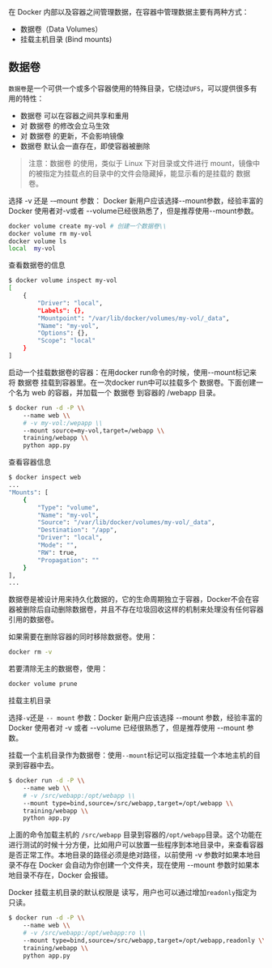 在 Docker 内部以及容器之间管理数据，在容器中管理数据主要有两种方式：

-   数据卷（Data Volumes）
-   挂载主机目录 (Bind mounts)

## **数据卷**

`数据卷`是一个可供一个或多个容器使用的特殊目录，它绕过`UFS`，可以提供很多有用的特性：

-   数据卷 可以在容器之间共享和重用
-   对 数据卷 的修改会立马生效
-   对 数据卷 的更新，不会影响镜像
-   数据卷 默认会一直存在，即使容器被删除

> 注意：数据卷 的使用，类似于 Linux 下对目录或文件进行 mount，镜像中的被指定为挂载点的目录中的文件会隐藏掉，能显示看的是挂载的 数据卷。

选择 -v 还是 -–mount 参数： Docker 新用户应该选择--mount参数，经验丰富的 Docker 使用者对-v或者 --volume已经很熟悉了，但是推荐使用--mount参数。

```bash
docker volume create my-vol # 创建一个数据卷\\
docker volume rm my-vol
docker volume ls
local  my-vol
```

查看数据卷的信息

```bash
$ docker volume inspect my-vol
[
    {
        "Driver": "local",
        "Labels": {},
        "Mountpoint": "/var/lib/docker/volumes/my-vol/_data",
        "Name": "my-vol",
        "Options": {},
        "Scope": "local"
    }
]
```

启动一个挂载数据卷的容器：在用docker run命令的时候，使用--mount标记来将 数据卷 挂载到容器里。在一次docker run中可以挂载多个 数据卷。下面创建一个名为 web 的容器，并加载一个 数据卷 到容器的 /webapp 目录。

```bash
$ docker run -d -P \\
    --name web \\
    # -v my-vol:/wepapp \\
    --mount source=my-vol,target=/webapp \\
    training/webapp \\
    python app.py
```

查看容器信息

```bash
$ docker inspect web
...
"Mounts": [
    {
        "Type": "volume",
        "Name": "my-vol",
        "Source": "/var/lib/docker/volumes/my-vol/_data",
        "Destination": "/app",
        "Driver": "local",
        "Mode": "",
        "RW": true,
        "Propagation": ""
    }
],
...
```

数据卷是被设计用来持久化数据的，它的生命周期独立于容器，Docker不会在容器被删除后自动删除数据卷，并且不存在垃圾回收这样的机制来处理没有任何容器引用的数据卷。

如果需要在删除容器的同时移除数据卷。使用：

```bash
docker rm -v
```

若要清除无主的数据卷，使用：

```bash
docker volume prune
```

挂载主机目录

选择`-v`还是 `-- mount` 参数：Docker 新用户应该选择 --mount 参数，经验丰富的 Docker 使用者对 -v 或者 --volume 已经很熟悉了，但是推荐使用 --mount 参数。

挂载一个主机目录作为数据卷：使用`--mount`标记可以指定挂载一个本地主机的目录到容器中去。

```bash
$ docker run -d -P \\
    --name web \\
    # -v /src/webapp:/opt/webapp \\
    --mount type=bind,source=/src/webapp,target=/opt/webapp \\
    training/webapp \\
    python app.py
```

上面的命令加载主机的 `/src/webapp` 目录到容器的`/opt/webapp`目录。这个功能在进行测试的时候十分方便，比如用户可以放置一些程序到本地目录中，来查看容器是否正常工作。本地目录的路径必须是绝对路径，以前使用 -v 参数时如果本地目录不存在 Docker 会自动为你创建一个文件夹，现在使用 --mount 参数时如果本地目录不存在，Docker 会报错。

Docker 挂载主机目录的默认权限是 读写，用户也可以通过增加`readonly`指定为 只读。

```bash
$ docker run -d -P \\
    --name web \\
    # -v /src/webapp:/opt/webapp:ro \\
    --mount type=bind,source=/src/webapp,target=/opt/webapp,readonly \\
    training/webapp \\
    python app.py
```